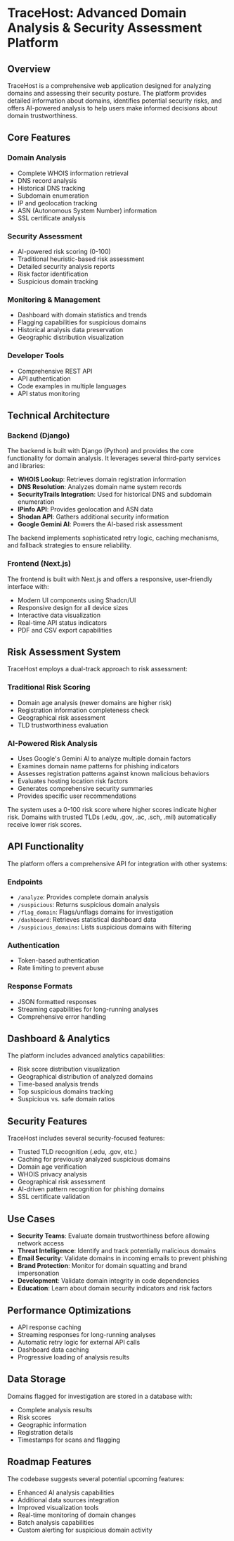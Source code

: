 # TraceHost: Advanced Domain Analysis & Security Assessment Platform

## Overview

TraceHost is a comprehensive web application designed for analyzing domains and assessing their security posture. The platform provides detailed information about domains, identifies potential security risks, and offers AI-powered analysis to help users make informed decisions about domain trustworthiness.

## Core Features

### Domain Analysis
- Complete WHOIS information retrieval
- DNS record analysis
- Historical DNS tracking
- Subdomain enumeration
- IP and geolocation tracking
- ASN (Autonomous System Number) information
- SSL certificate analysis

### Security Assessment
- AI-powered risk scoring (0-100)
- Traditional heuristic-based risk assessment
- Detailed security analysis reports
- Risk factor identification
- Suspicious domain tracking

### Monitoring & Management
- Dashboard with domain statistics and trends
- Flagging capabilities for suspicious domains
- Historical analysis data preservation
- Geographic distribution visualization

### Developer Tools
- Comprehensive REST API
- API authentication
- Code examples in multiple languages
- API status monitoring

## Technical Architecture

### Backend (Django)
The backend is built with Django (Python) and provides the core functionality for domain analysis. It leverages several third-party services and libraries:

- **WHOIS Lookup**: Retrieves domain registration information
- **DNS Resolution**: Analyzes domain name system records
- **SecurityTrails Integration**: Used for historical DNS and subdomain enumeration
- **IPinfo API**: Provides geolocation and ASN data
- **Shodan API**: Gathers additional security information
- **Google Gemini AI**: Powers the AI-based risk assessment


The backend implements sophisticated retry logic, caching mechanisms, and fallback strategies to ensure reliability.

### Frontend (Next.js)
The frontend is built with Next.js and offers a responsive, user-friendly interface with:

- Modern UI components using Shadcn/UI
- Responsive design for all device sizes
- Interactive data visualization
- Real-time API status indicators
- PDF and CSV export capabilities

## Risk Assessment System

TraceHost employs a dual-track approach to risk assessment:

### Traditional Risk Scoring
- Domain age analysis (newer domains are higher risk)
- Registration information completeness check
- Geographical risk assessment
- TLD trustworthiness evaluation

### AI-Powered Risk Analysis
- Uses Google's Gemini AI to analyze multiple domain factors
- Examines domain name patterns for phishing indicators
- Assesses registration patterns against known malicious behaviors
- Evaluates hosting location risk factors
- Generates comprehensive security summaries
- Provides specific user recommendations

The system uses a 0-100 risk score where higher scores indicate higher risk. Domains with trusted TLDs (.edu, .gov, .ac, .sch, .mil) automatically receive lower risk scores.

## API Functionality

The platform offers a comprehensive API for integration with other systems:

### Endpoints
- `/analyze`: Provides complete domain analysis
- `/suspicious`: Returns suspicious domain analysis
- `/flag_domain`: Flags/unflags domains for investigation
- `/dashboard`: Retrieves statistical dashboard data
- `/suspicious_domains`: Lists suspicious domains with filtering

### Authentication
- Token-based authentication
- Rate limiting to prevent abuse

### Response Formats
- JSON formatted responses
- Streaming capabilities for long-running analyses
- Comprehensive error handling

## Dashboard & Analytics

The platform includes advanced analytics capabilities:

- Risk score distribution visualization
- Geographical distribution of analyzed domains
- Time-based analysis trends
- Top suspicious domains tracking
- Suspicious vs. safe domain ratios

## Security Features

TraceHost includes several security-focused features:

- Trusted TLD recognition (.edu, .gov, etc.)
- Caching for previously analyzed suspicious domains
- Domain age verification
- WHOIS privacy analysis
- Geographical risk assessment
- AI-driven pattern recognition for phishing domains
- SSL certificate validation

## Use Cases

- **Security Teams**: Evaluate domain trustworthiness before allowing network access
- **Threat Intelligence**: Identify and track potentially malicious domains
- **Email Security**: Validate domains in incoming emails to prevent phishing
- **Brand Protection**: Monitor for domain squatting and brand impersonation
- **Development**: Validate domain integrity in code dependencies
- **Education**: Learn about domain security indicators and risk factors

## Performance Optimizations

- API response caching
- Streaming responses for long-running analyses
- Automatic retry logic for external API calls
- Dashboard data caching
- Progressive loading of analysis results

## Data Storage

Domains flagged for investigation are stored in a database with:
- Complete analysis results
- Risk scores
- Geographic information
- Registration details
- Timestamps for scans and flagging

## Roadmap Features

The codebase suggests several potential upcoming features:
- Enhanced AI analysis capabilities
- Additional data sources integration
- Improved visualization tools
- Real-time monitoring of domain changes
- Batch analysis capabilities
- Custom alerting for suspicious domain activity 
